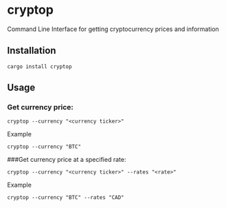 # cryptop

Command Line Interface for getting cryptocurrency prices and information

## Installation

```
cargo install cryptop
```

## Usage

### Get currency price:
```
cryptop --currency "<currency ticker>"
```
Example
```
cryptop --currency "BTC"
```

###Get currency price at a specified rate:
```
cryptop --currency "<currency ticker>" --rates "<rate>"
```
Example
```
cryptop --currency "BTC" --rates "CAD"
```
